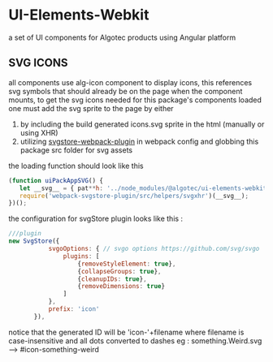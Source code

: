 # UI-Elements-Webkit
a set of UI components for Algotec products using Angular platform 

## SVG ICONS
all components use alg-icon component to display icons, this references svg symbols that should already be on the page
when the component mounts, to get the svg icons needed for this package's components loaded one must add the svg sprite to the page by either
 1. by including the build generated icons.svg sprite in the html (manually or using XHR)
 2. utilizing [svgstore-webpack-plugin](https://github.com/mrsum/webpack-svgstore-plugin) in webpack config 
 and globbing this package src folder for svg assets
 
 the loading function should look like this
 ````javascript
 (function uiPackAppSVG() {
 	let __svg__ = { pat**h: '../node_modules/@algotec/ui-elements-webkit/src/**/*.svg', name: 'assets/icon/[hash].ui-icons.svg' };
 	require('webpack-svgstore-plugin/src/helpers/svgxhr')(__svg__);
 })();
 ````
 
 the configuration for svgStore plugin looks like this :
 ````javascript
 ///plugin
 new SvgStore({
 			svgoOptions: { // svgo options https://github.com/svg/svgo
 				plugins: [
 					{removeStyleElement: true},
 					{collapseGroups: true},
 					{cleanupIDs: true},
 					{removeDimensions: true}
 				]
 			},
 			prefix: 'icon'
 		}),
````

notice that the generated ID will be 'icon-'+filename where filename is case-insensitive and all dots converted to dashes
eg :
something.Weird.svg --> #icon-something-weird